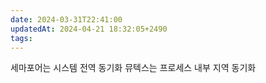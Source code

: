 ```yaml
---
date: 2024-03-31T22:41:00
updatedAt: 2024-04-21 18:32:05+2490
tags: 
---
```

세마포어는 시스템 전역 동기화 뮤텍스는 프로세스 내부 지역 동기화 